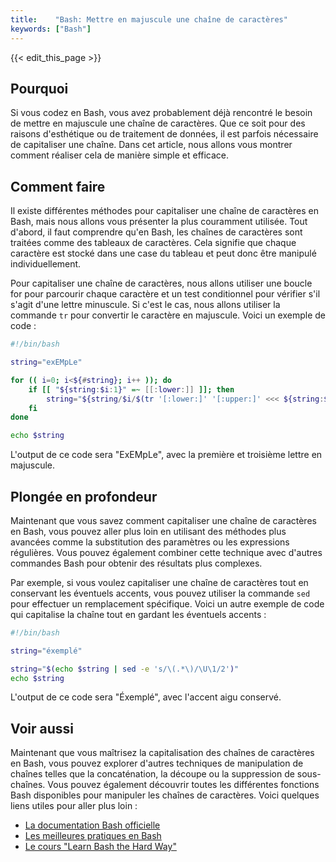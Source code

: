 ```yaml
---
title:    "Bash: Mettre en majuscule une chaîne de caractères"
keywords: ["Bash"]
---
```


{{< edit_this_page >}}

## Pourquoi

Si vous codez en Bash, vous avez probablement déjà rencontré le besoin de mettre en majuscule une chaîne de caractères. Que ce soit pour des raisons d'esthétique ou de traitement de données, il est parfois nécessaire de capitaliser une chaîne. Dans cet article, nous allons vous montrer comment réaliser cela de manière simple et efficace.

## Comment faire

Il existe différentes méthodes pour capitaliser une chaîne de caractères en Bash, mais nous allons vous présenter la plus couramment utilisée. Tout d'abord, il faut comprendre qu'en Bash, les chaînes de caractères sont traitées comme des tableaux de caractères. Cela signifie que chaque caractère est stocké dans une case du tableau et peut donc être manipulé individuellement.

Pour capitaliser une chaîne de caractères, nous allons utiliser une boucle for pour parcourir chaque caractère et un test conditionnel pour vérifier s'il s'agit d'une lettre minuscule. Si c'est le cas, nous allons utiliser la commande `tr` pour convertir le caractère en majuscule. Voici un exemple de code :

```Bash
#!/bin/bash

string="exEMpLe"

for (( i=0; i<${#string}; i++ )); do
    if [[ "${string:$i:1}" =~ [[:lower:]] ]]; then
        string="${string/$i/$(tr '[:lower:]' '[:upper:]' <<< ${string:$i:1})}"
    fi
done

echo $string
```
L'output de ce code sera "ExEMpLe", avec la première et troisième lettre en majuscule.

## Plongée en profondeur

Maintenant que vous savez comment capitaliser une chaîne de caractères en Bash, vous pouvez aller plus loin en utilisant des méthodes plus avancées comme la substitution des paramètres ou les expressions régulières. Vous pouvez également combiner cette technique avec d'autres commandes Bash pour obtenir des résultats plus complexes.

Par exemple, si vous voulez capitaliser une chaîne de caractères tout en conservant les éventuels accents, vous pouvez utiliser la commande `sed` pour effectuer un remplacement spécifique. Voici un autre exemple de code qui capitalise la chaîne tout en gardant les éventuels accents :

```Bash
#!/bin/bash

string="éxemplé"

string="$(echo $string | sed -e 's/\(.*\)/\U\1/2')"
echo $string
```

L'output de ce code sera "Éxemplé", avec l'accent aigu conservé.

## Voir aussi

Maintenant que vous maîtrisez la capitalisation des chaînes de caractères en Bash, vous pouvez explorer d'autres techniques de manipulation de chaînes telles que la concaténation, la découpe ou la suppression de sous-chaînes. Vous pouvez également découvrir toutes les différentes fonctions Bash disponibles pour manipuler les chaînes de caractères. Voici quelques liens utiles pour aller plus loin :

- [La documentation Bash officielle](https://www.gnu.org/software/bash/manual/)
- [Les meilleures pratiques en Bash](https://kvz.io/bash-best-practices.html)
- [Le cours "Learn Bash the Hard Way"](https://learnbchardway.com/)